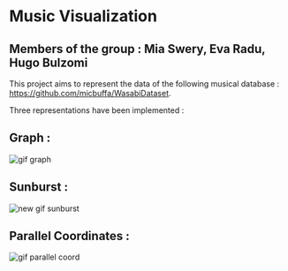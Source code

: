 # Music Visualization 
## Members of the group : Mia Swery, Eva Radu, Hugo Bulzomi 

This project aims to represent the data of the following musical database : https://github.com/micbuffa/WasabiDataset.

Three representations have been implemented :

## Graph : 
![gif graph](https://user-images.githubusercontent.com/91093212/202519761-b5a278b5-0f32-429c-b632-368f8873b9ee.gif)


## Sunburst : 
![new gif sunburst](https://user-images.githubusercontent.com/91093212/202808298-821157c0-ae64-4415-af06-b7931d725447.gif)


## Parallel Coordinates :
![gif parallel coord](https://user-images.githubusercontent.com/91093212/202519795-7bbf6f82-59ec-4f2c-90fa-31843954839f.gif)
